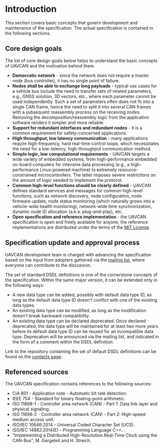 ---
---

# Introduction

This section covers basic concepts that govern development and maintenance of the specification.
The actual specification is contained in the following sections.

## Core design goals

The list of core design goals below helps to understand the basic concepts of UAVCAN and the motivation behind them.

* **Democratic network** - since the network does not require a master node (bus controller),
it has no single point of failure.
* **Nodes shall be able to exchange long payloads** - typical use cases for a vehicle bus include the need to transfer
sets of related parameters, e.g., GNSS solution, 3D vectors, etc., where each parameter cannot be used independently.
Such a set of parameters often does not fit into a single CAN frame,
hence the need to split it into several CAN frames with a subsequent reassembly process on the receiving nodes.
Removing the decomposition/reassembly logic from the application software renders it simpler and more reliable.
* **Support for redundant interfaces and redundant nodes** - it is a common requirement for
safety-concerned applications.
* **High throughput, low latency communication** - many applications require high-frequency,
hard real-time control loops, which necessitates the need for a low-latency, high-throughput communication method.
* **Simple logic, low computational requirements** - UAVCAN targets a wide variety of embedded systems,
from high-performance embedded on-board computers for intensive data processing
(e.g., a high-performance Linux-powered machine) to extremely resource-constrained microcontrollers.
The latter imposes severe restrictions on the amount of logic needed to implement the protocol.
* **Common high-level functions should be clearly defined** - UAVCAN defines standard services and messages
for common high-level functions, such as network discovery, node configuration, node firmware update,
node status monitoring (which naturally grows into a vehicle-wide health monitoring),
network-wide time synchronization, dynamic node ID allocation (a.k.a. plug-and-play), etc.
* **Open specification and reference implementation** - the UAVCAN specification is open and freely available
for anyone; the reference implementations are distributed under the terms of the
[MIT License](http://en.wikipedia.org/wiki/MIT_License).

## Specification update and approval process

UAVCAN development team is charged with advancing the specification based on the input from adopters
gathered via the [mailing list](/Contact.html), where everyone can contribute to the discussion.

The set of standard DSDL definitions is one of the cornerstone concepts of the specification.
Within the same major version, it can be extended only in the following ways:

* A new data type can be added, possibly with default data type ID, as long as the default data type ID doesn't
conflict with one of the existing data types.
* An existing data type can be modified, as long as the modification doesn't break backward compatibility.
* An existing data type can be declared deprecated. Once declared deprecated, the data type will be maintained
for at least two more years before its default data type ID can be reused for an incompatible data type.
Deprecation will be announced via the mailing list, and indicated in the form of a comment within the DSDL definition.

Link to the repository containing the set of default DSDL definitions can be found on the
[contacts page](/Contact.html).

## Referenced sources

The UAVCAN specification contains references to the following sources:

* CiA 801 - Application note - Automatic bit rate detection.
* IEEE 754 - Standard for binary floating-point arithmetic.
* ISO 11898-1 - Controller area network (CAN) - Part 1: Data link layer and physical signaling.
* ISO 11898-2 - Controller area network (CAN) - Part 2: High-speed medium access unit.
* ISO/IEC 10646:2014 - Universal Coded Character Set (UCS).
* ISO/IEC 14882:2014(E) - Programming Language C++.
* "Implementing a Distributed High-Resolution Real-Time Clock using the CAN-Bus", M. Gergeleit and H. Streich.
